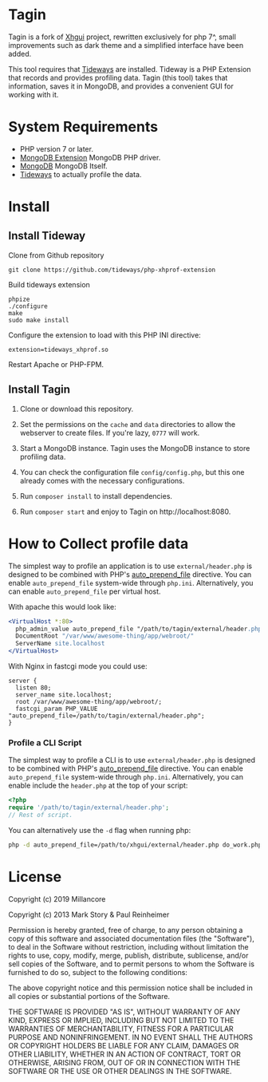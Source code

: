 Tagin
=====
Tagin is a fork of [Xhgui](https://github.com/perftools/xhgui) project, rewritten exclusively for php 7^, 
small improvements such as dark theme and a simplified interface have been added.

This tool requires that [Tideways](https://github.com/tideways/php-profiler-extension) are installed. Tideway is a PHP Extension that records and provides profiling data. Tagin (this tool) takes that information, saves it in MongoDB, and provides a convenient GUI for working with it.

System Requirements
===================

 * PHP version 7 or later.
 * [MongoDB Extension](http://pecl.php.net/package/mongodb) MongoDB PHP driver.
 * [MongoDB](http://www.mongodb.org/) MongoDB Itself.
 * [Tideways](https://github.com/tideways/php-profiler-extension) to actually profile the data.
 
Install
=======

## Install Tideway

Clone from Github repository

    git clone https://github.com/tideways/php-xhprof-extension


Build tideways extension 
    
    phpize
    ./configure
    make
    sudo make install

Configure the extension to load with this PHP INI directive:

    extension=tideways_xhprof.so

Restart Apache or PHP-FPM.

## Install Tagin 

1. Clone or download this repository.

2. Set the permissions on the `cache` and `data` directories to allow the
   webserver to create files. If you're lazy, `0777` will work.

4. Start a MongoDB instance. Tagin uses the MongoDB instance to store
   profiling data.

5. You can check the configuration file `config/config.php`, but this one already comes with the necessary configurations.

7. Run `composer install` to install dependencies.

8. Run `composer start` and enjoy to Tagin on http://localhost:8080.

How to Collect profile data
===========================

The simplest way to profile an application is to use `external/header.php` is designed to be combined with PHP's
[auto_prepend_file](https://www.php.net/manual/en/ini.core.php#ini.auto-prepend-file) directive. You can enable `auto_prepend_file` system-wide
through `php.ini`. Alternatively, you can enable `auto_prepend_file` per virtual
host.

With apache this would look like:

```apache
<VirtualHost *:80>
  php_admin_value auto_prepend_file "/path/to/tagin/external/header.php"
  DocumentRoot "/var/www/awesome-thing/app/webroot/"
  ServerName site.localhost
</VirtualHost>
```
With Nginx in fastcgi mode you could use:

```nginx
server {
  listen 80;
  server_name site.localhost;
  root /var/www/awesome-thing/app/webroot/;
  fastcgi_param PHP_VALUE "auto_prepend_file=/path/to/tagin/external/header.php";
}
```

### Profile a CLI Script

The simplest way to profile a CLI is to use `external/header.php` is designed to be combined with PHP's
[auto_prepend_file](https://www.php.net/manual/en/ini.core.php#ini.auto-prepend-file) directive. You can enable `auto_prepend_file` system-wide
through `php.ini`. Alternatively, you can enable include the `header.php` at the
top of your script:

```php
<?php
require '/path/to/tagin/external/header.php';
// Rest of script.
```

You can alternatively use the `-d` flag when running php:

```bash
php -d auto_prepend_file=/path/to/xhgui/external/header.php do_work.php
```



License
=======

Copyright (c) 2019 Millancore

Copyright (c) 2013 Mark Story & Paul Reinheimer

Permission is hereby granted, free of charge, to any person obtaining a
copy of this software and associated documentation files (the
"Software"), to deal in the Software without restriction, including
without limitation the rights to use, copy, modify, merge, publish,
distribute, sublicense, and/or sell copies of the Software, and to
permit persons to whom the Software is furnished to do so, subject to
the following conditions:

The above copyright notice and this permission notice shall be included
in all copies or substantial portions of the Software.

THE SOFTWARE IS PROVIDED "AS IS", WITHOUT WARRANTY OF ANY KIND, EXPRESS
OR IMPLIED, INCLUDING BUT NOT LIMITED TO THE WARRANTIES OF
MERCHANTABILITY, FITNESS FOR A PARTICULAR PURPOSE AND NONINFRINGEMENT.
IN NO EVENT SHALL THE AUTHORS OR COPYRIGHT HOLDERS BE LIABLE FOR ANY
CLAIM, DAMAGES OR OTHER LIABILITY, WHETHER IN AN ACTION OF CONTRACT,
TORT OR OTHERWISE, ARISING FROM, OUT OF OR IN CONNECTION WITH THE
SOFTWARE OR THE USE OR OTHER DEALINGS IN THE SOFTWARE.